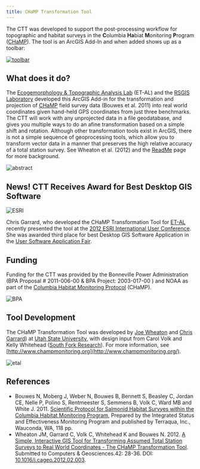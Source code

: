 ```yaml
---
title: CHaMP Transformation Tool
---
```


The CTT was developed to support the post-processing workflow for topographic and habitat surveys in the **C**olumbia **Ha**biat **M**onitoring **P**rogram ([CHaMP](http://www.champmonitoring.org/)). The tool is an ArcGIS Add-In and when added shows up as a toolbar:

[![toolbar]({{site.baseurl}}/assets/images/CTT_Toolbar.png)]({{site.baseurl}}/index.html)

## What does it do?

The  [Ecogemorphology & Topographic Analysis Lab](http://etal.joewheaton.org) (ET-AL) and the [RSGIS Laboratory](http://www.gis.usu.edu/) developed this ArcGIS Add-in for the transformation and projection of [CHaMP](http://www.champmonitoring.org/) field survey data (Bouwes et al. 2011) into real world coordinates given hand-held GPS coordinates from just three benchmarks. The CTT will work with any unprojected data in a file geodatabase, and gives you multiple ways to do an afine transformation based on a simple shift and rotation. Although other transformation tools exist in ArcGIS, there is not a simple sequence of geoprocessing tools, which allow you to transform vector data in a manner that preserves the high relative accuracy of a total station survey. See Wheaton et al. (2012) and the [ReadMe]({{site.baseurl}}/read-me) page for more background.

![abstract]({{site.baseurl}}/assets/images/CTT_GraphicalAbstract.jpg)

## News! CTT Receives Award for Best Desktop GIS Software

![ESRI]({{site.baseurl}}/assets/images/esri_award.jpg)

Chris Garrard, who developed the CHaMP Transformation Tool for [ET-AL](http://etal.joewheaton.org/) recently presented the tool at the [2012 ESRI International User Conference](http://www.esri.com/events/user-conference/). She was awarded third place for best  Desktop GIS Software Application in the [User Software Application Fair](http://www.esri.com/events/user-conference/participate/user-app-fair-results.html).

## Funding

Funding for the CTT was provided by the Bonneville Power Administration (BPA Proposal # 2011-006-00 & BPA Project: 2003-017-00 ) and NOAA as part of the [Columbia Habitat Monitoring Protocol](http://www.champmonitoring.org/) (CHaMP).

![BPA]({{site.baseurl}}/assets/images/BPA.png)

## Tool Development

The CHaMP Transformation Tool was developed by [Joe Wheaton]([http://www.joewheaton.org/lab](http://www.joewheaton.org/lab)) and [Chris Garrard](http://www.gis.usu.edu/~chrisg)) at [Utah State University]([http://cnr.usu.edu/wats](http://cnr.usu.edu/wats)), with design input from Carol Volk and Kelly Whitehead ([South Fork Research](http://southforkresearch.org)).  For more information, see  [http://www.champmonitoring.org](http://www.champmonitoring.org/).

![etal]({{site.baseurl}}/assets/images/etal_lab.png)

## References

- Bouwes N, Moberg J, Weber N, Bouwes B, Bennett S, Beasley C, Jordan CE, Nelle P, Polino S, Rentmeester S, Semmens B, Volk C, Ward MB and White J. 2011. [Scientific Protocol for Salmonid Habitat Survyes within the Columbia Habitat Monitoring Program](http://www.pnamp.org/sites/default/files/CHaMPHabitatProtocol_20110125_0.pdf), Prepared by the Integrated Status and Effectiveness Monitoring Program and published by Terraqua, Inc., Wauconda, WA, 118 pp. 
- Wheaton JM, Garrard C, Volk C, Whitehead K and Bouwes N. 2012. [A Simple, Interactive GIS Tool for Transforming Assumed Total Station Surveys to Real World Coordinates - The CHaMP Transformation Tool](https://www.researchgate.net/publication/242653749_A_Simple_Interactive_GIS_Tool_for_Transforming_Assumed_Total_Station_Surveys_to_Real_World_Coordinates_-_The_CHaMP_Transformation_Tool). Submitted to Computers & Geosciences.42: 28-36. DOI: [10.1016/j.cageo.2012.02.003](http://dx.doi.org/10.1016/j.cageo.2012.02.003).

